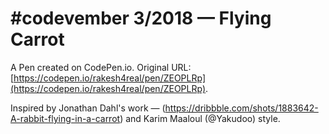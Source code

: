 # #codevember 3/2018 — Flying Carrot

A Pen created on CodePen.io. Original URL: [https://codepen.io/rakesh4real/pen/ZEOPLRp](https://codepen.io/rakesh4real/pen/ZEOPLRp).

Inspired by Jonathan Dahl's work — (https://dribbble.com/shots/1883642-A-rabbit-flying-in-a-carrot) and Karim Maaloul (@Yakudoo) style.
